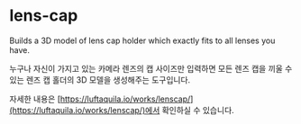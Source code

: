 # lens-cap
Builds a 3D model of lens cap holder which exactly fits to all lenses you have.

누구나 자신이 가지고 있는 카메라 렌즈의 캡 사이즈만 입력하면 모든 렌즈 캡을 끼울 수 있는 렌즈 캡 홀더의 3D 모델을 생성해주는 도구입니다.

자세한 내용은 [https://luftaquila.io/works/lenscap/](https://luftaquila.io/works/lenscap/)에서 확인하실 수 있습니다.

